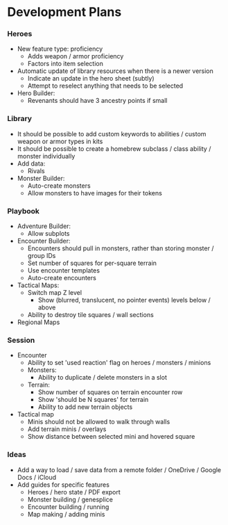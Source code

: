 # Development Plans

### Heroes

* New feature type: proficiency
  * Adds weapon / armor proficiency
  * Factors into item selection
* Automatic update of library resources when there is a newer version
  * Indicate an update in the hero sheet (subtly)
  * Attempt to reselect anything that needs to be selected
* Hero Builder:
  * Revenants should have 3 ancestry points if small

### Library

* It should be possible to add custom keywords to abilities / custom weapon or armor types in kits
* It should be possible to create a homebrew subclass / class ability / monster individually
* Add data:
  * Rivals
* Monster Builder:
  * Auto-create monsters
  * Allow monsters to have images for their tokens

### Playbook

* Adventure Builder:
  * Allow subplots
* Encounter Builder:
  * Encounters should pull in monsters, rather than storing monster / group IDs
  * Set number of squares for per-square terrain
  * Use encounter templates
  * Auto-create encounters
* Tactical Maps:
  * Switch map Z level
    * Show (blurred, translucent, no pointer events) levels below / above
  * Ability to destroy tile squares / wall sections
* Regional Maps

### Session

* Encounter
  * Ability to set 'used reaction' flag on heroes / monsters / minions
  * Monsters:
    * Ability to duplicate / delete monsters in a slot
  * Terrain:
    * Show number of squares on terrain encounter row
    * Show 'should be N squares' for terrain
    * Ability to add new terrain objects
* Tactical map
  * Minis should not be allowed to walk through walls
  * Add terrain minis / overlays
  * Show distance between selected mini and hovered square

### Ideas

* Add a way to load / save data from a remote folder / OneDrive / Google Docs / iCloud
* Add guides for specific features
  * Heroes / hero state / PDF export
  * Monster building / genesplice
  * Encounter building / running
  * Map making / adding minis
